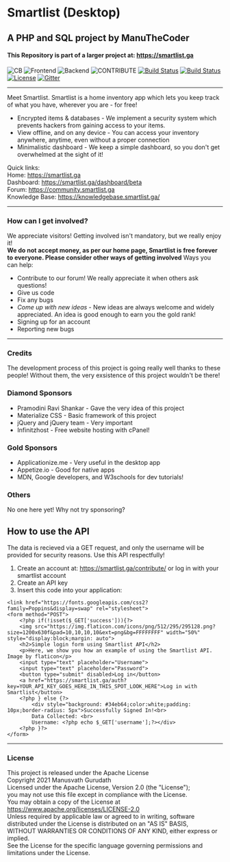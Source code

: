 # Smartlist (Desktop)
## A PHP and SQL project by ManuTheCoder
#### This Repository is part of a larger project at: https://smartlist.ga
![CB](https://img.shields.io/badge/Contributors-20-yellow?style=for-the-badge)
![Frontend](https://img.shields.io/static/v1?label=Frontend&message=HTML,%20CSS,%20JS&color=%3CCOLOR%3E&style=for-the-badge)
![Backend](https://img.shields.io/static/v1?label=Backend&message=PHP,%20SQL&color=red&style=for-the-badge)
![CONTRIBUTE](https://img.shields.io/static/v1?label=Contribute&message=Using%20Smartlist%20Contributors&color=blue&style=for-the-badge)
[![Build Status](https://img.shields.io/github/forks/ManuTheCoder/Smartlist-desktop.svg?style=for-the-badge)](https://github.com/ManuTheCoder/Smartlist-desktop)
[![Build Status](https://img.shields.io/github/stars/ManuTheCoder/Smartlist-desktop.svg?style=for-the-badge)](https://github.com/ManuTheCoder/Smartlist-desktop)
[![License](https://img.shields.io/github/license/ManuTheCoder/Smartlist-desktop.svg?style=for-the-badge)](https://github.com/ManuTheCoder/Smartlist-desktop)
[![Gitter](https://img.shields.io/badge/Chat-On%20Gitter-teal?style=for-the-badge)](https://gitter.im/Smartlist-chat/community?utm_source=badge&utm_medium=badge&utm_campaign=pr-badge)
<!--[![Build Status](https://img.shields.io/github/forks/ManuTheCoder/Smartlist-desktop.svg)](https://github.com/ManuTheCoder/Smartlist-desktop)
[![Build Status](https://img.shields.io/github/stars/ManuTheCoder/Smartlist-desktop.svg)](https://github.com/ManuTheCoder/Smartlist-desktop)
[![License](https://img.shields.io/github/license/ManuTheCoder/Smartlist-desktop.svg)](https://github.com/ManuTheCoder/Smartlist-desktop)-->

---
Meet Smartlist.
Smartlist is a home inventory app which lets you keep track of what you have, wherever you are - for free!
* Encrypted items & databases - We implement a security system which prevents hackers from gaining access to your items.
* View offline, and on any device - You can access your inventory anywhere, anytime, even without a proper connection
* Minimalistic dashboard - We keep a simple dashboard, so you don't get overwhelmed at the sight of it!

Quick links: <br>
Home: https://smartlist.ga <br>
Dashboard: https://smartlist.ga/dashboard/beta<br>
Forum: https://community.smartlist.ga<br>
Knowledge Base: https://knowledgebase.smartlist.ga/<br>

--- 
### How can I get involved? 
We appreciate visitors! Getting involved isn't mandatory, but we really enjoy it!<br>
**We do not accept money, as per our home page, Smartlist is free forever to everyone. Please consider other ways of getting involved**
Ways you can help: 
* Contribute to our forum! We really appreciate it when others ask questions!
* Give us code 
* Fix any bugs
* *Come up with new ideas* - New ideas are always welcome and widely appreciated. An idea is good enough to earn you the gold rank!
* Signing up for an account
* Reporting new bugs
--- 
### Credits 
The development process of this project is going really well thanks to these people! Without them, the very exsistence of this project wouldn't be there!

### Diamond Sponsors
* Pramodini Ravi Shankar - Gave the very idea of this project
* Materialize CSS - Basic framework of this project
* jQuery and jQuery team - Very important
* Infinitzhost - Free website hosting with cPanel!
### Gold Sponsors
* Applicationize.me - Very useful in the desktop app 
* Appetize.io - Good for native apps
* MDN, Google developers, and W3schools for dev tutorials!
### Others
No one here yet! Why not try sponsoring?

## How to use the API
The data is recieved via a GET request, and only the username will be provided for security reasons. Use this API respectfully!
1. Create an account at: https://smartlist.ga/contribute/ or log in with your smartlist account
2. Create an API key
3. Insert this code into your application: 
```
<link href="https://fonts.googleapis.com/css2?family=Poppins&display=swap" rel="stylesheet">
<form method="POST">
    <?php if(!isset($_GET['success'])){?>
    <img src="https://img.flaticon.com/icons/png/512/295/295128.png?size=1200x630f&pad=10,10,10,10&ext=png&bg=FFFFFFFF" width="50%" style="display:block;margin: auto">
    <h2>Simple login form using Smartlist API</h2>
    <p>Here, we show you how an example of using the Smartlist API. Image by flaticon</p>
    <input type="text" placeholder="Username">
    <input type="text" placeholder="Password">
    <button type="submit" disabled>Log in</button>
    <a href="https://smartlist.ga/auth?key=YOUR_API_KEY_GOES_HERE_IN_THIS_SPOT_LOOK_HERE">Log in with Smartlist</button>
    <?php } else {?>
        <div style="background: #34eb64;color:white;padding: 10px;border-radius: 5px">Successfully Signed In!<br>
        Data Collected: <br>
        Username: <?php echo $_GET['username'];?></div>
    <?php }?>
</form>
```

---
### License

This project is released under the Apache License<br>
Copyright 2021 Manusvath Gurudath<br>
Licensed under the Apache License, Version 2.0 (the "License");<br>
you may not use this file except in compliance with the License.<br>
You may obtain a copy of the License at<br>
https://www.apache.org/licenses/LICENSE-2.0<br>
Unless required by applicable law or agreed to in writing, software<br>
distributed under the License is distributed on an "AS IS" BASIS,<br>
WITHOUT WARRANTIES OR CONDITIONS OF ANY KIND, either express or implied.<br>
See the License for the specific language governing permissions and<br>
limitations under the License.<br>
